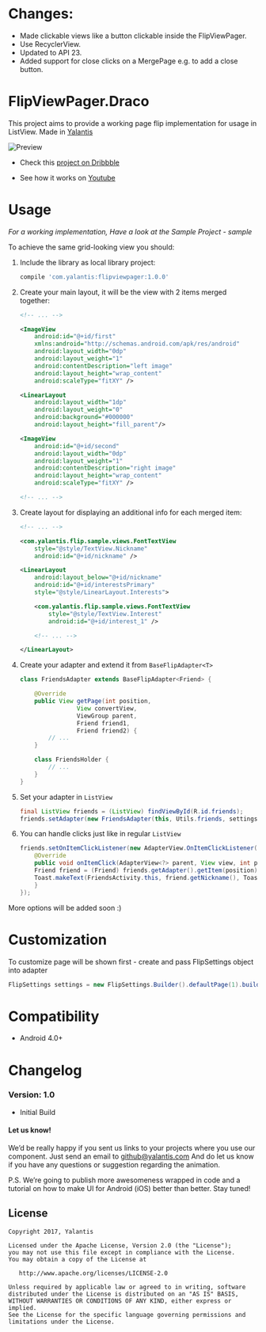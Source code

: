 # Changes:

  * Made clickable views like a button clickable inside the FlipViewPager.
  * Use RecyclerView.
  * Updated to API 23.
  * Added support for close clicks on a MergePage e.g. to add a close button.

# FlipViewPager.Draco

This project aims to provide a working page flip implementation for usage in ListView. Made in [Yalantis](https://yalantis.com/?utm_source=github)

![Preview](https://cdn.dribbble.com/users/125056/screenshots/1758298/99miles-find-friends-interface-animation.gif)

* Check this [project on Dribbble](https://dribbble.com/shots/1758298-Find-Friends-Interaction?list=users&offset=35)

* See how it works on [Youtube](https://www.youtube.com/watch?v=zNRPjS53m5w)

# Usage

*For a working implementation, Have a look at the Sample Project - sample*

To achieve the same grid-looking view you should:

1. Include the library as local library project:

	``` groovy
	compile 'com.yalantis:flipviewpager:1.0.0'
	```

2. Create your main layout, it will be the view with 2 items merged together:
	``` xml
	<!-- ... -->

	<ImageView
	    android:id="@+id/first"
	    xmlns:android="http://schemas.android.com/apk/res/android"
	    android:layout_width="0dp"
	    android:layout_weight="1"
	    android:contentDescription="left image"
	    android:layout_height="wrap_content"
	    android:scaleType="fitXY" />

	<LinearLayout
	    android:layout_width="1dp"
	    android:layout_weight="0"
	    android:background="#000000"
	    android:layout_height="fill_parent"/>

	<ImageView
	    android:id="@+id/second"
	    android:layout_width="0dp"
	    android:layout_weight="1"
	    android:contentDescription="right image"
	    android:layout_height="wrap_content"
	    android:scaleType="fitXY" />

	<!-- ... -->
	```
3. Create layout for displaying an additional info for each merged item:
	``` xml
	<!-- ... -->

	<com.yalantis.flip.sample.views.FontTextView
	    style="@style/TextView.Nickname"
	    android:id="@+id/nickname" />

	<LinearLayout
	    android:layout_below="@+id/nickname"
	    android:id="@+id/interestsPrimary"
	    style="@style/LinearLayout.Interests">

	    <com.yalantis.flip.sample.views.FontTextView
	        style="@style/TextView.Interest"
	        android:id="@+id/interest_1" />

	    <!-- ... -->

	</LinearLayout>

	```

4. Create your adapter and extend it from ```BaseFlipAdapter<T>```

	``` java
	class FriendsAdapter extends BaseFlipAdapter<Friend> {

		@Override
		public View getPage(int position,
				    View convertView,
				    ViewGroup parent,
				    Friend friend1,
				    Friend friend2) {
			// ...
		}

		class FriendsHolder {
	    	// ...
	    }
	}
	```

5. Set your adapter in ```ListView```
	``` java
	final ListView friends = (ListView) findViewById(R.id.friends);
	friends.setAdapter(new FriendsAdapter(this, Utils.friends, settings));
	```

6. You can handle clicks just like in regular ```ListView```

	``` java
	friends.setOnItemClickListener(new AdapterView.OnItemClickListener() {
	    @Override
	    public void onItemClick(AdapterView<?> parent, View view, int position, long id) {
		Friend friend = (Friend) friends.getAdapter().getItem(position);
		Toast.makeText(FriendsActivity.this, friend.getNickname(), Toast.LENGTH_SHORT).show();
	    }
	});
	```

More options will be added soon :)

# Customization

To customize page will be shown first - create and pass FlipSettings object into adapter

``` java
FlipSettings settings = new FlipSettings.Builder().defaultPage(1).build();
```

# Compatibility

  * Android 4.0+

# Changelog

### Version: 1.0

  * Initial Build

#### Let us know!

We’d be really happy if you sent us links to your projects where you use our component. Just send an email to github@yalantis.com And do let us know if you have any questions or suggestion regarding the animation. 

P.S. We’re going to publish more awesomeness wrapped in code and a tutorial on how to make UI for Android (iOS) better than better. Stay tuned!

## License

    Copyright 2017, Yalantis

    Licensed under the Apache License, Version 2.0 (the "License");
    you may not use this file except in compliance with the License.
    You may obtain a copy of the License at

       http://www.apache.org/licenses/LICENSE-2.0

    Unless required by applicable law or agreed to in writing, software
    distributed under the License is distributed on an "AS IS" BASIS,
    WITHOUT WARRANTIES OR CONDITIONS OF ANY KIND, either express or implied.
    See the License for the specific language governing permissions and
    limitations under the License.
